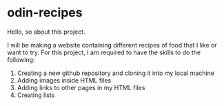 # odin-recipes
Hello, so about this project.

I will be making a website containing different recipes of food that I like or want to try.
For this project, I am required to have the skills to do the following:
1. Creating a new github repository and cloning it into my local machine
2. Adding images inside HTML files
3. Adding links to other pages in my HTML files
4. Creating lists